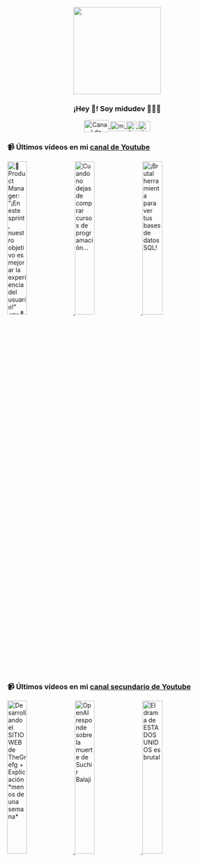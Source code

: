 <p align="center" width="300">
   <img align="center" width="200" src="https://user-images.githubusercontent.com/1561955/106762302-fda9de00-6635-11eb-99be-3ef744e60c0e.png" />
   <h3 align="center">¡Hey 👋! Soy midudev 👨🏻‍💻</h3>
</p>

<p align="center">
   <a href="https://twitch.tv/midudev" target="blank">
    <img align="center" src="https://upload.wikimedia.org/wikipedia/commons/c/ce/Twitch_logo_2019.svg" alt="Canal de Twitch de midudev" height="28px" width="56px" />
  </a>
  <span style="width: 8px;"> </span>
   <a href="https://youtube.com/midudev" target="blank">
    <img align="center" src="https://upload.wikimedia.org/wikipedia/commons/0/09/YouTube_full-color_icon_%282017%29.svg" alt="midudev" height="23px" width="33px" />
  </a>
  <span style="width: 8px;"> </span>
  <a href="https://instagram.com/midu.dev" target="blank">
    <img align="center" src="https://upload.wikimedia.org/wikipedia/commons/e/e7/Instagram_logo_2016.svg" alt="Canal de Instagram de midu.dev" height="23px" width="23px" />
  </a>
  <span style="width: 8px;"> </span>
  <a href="https://twitter.com/midudev" target="blank">
    <img align="center" src="https://upload.wikimedia.org/wikipedia/commons/thumb/6/6f/Logo_of_Twitter.svg/2491px-Logo_of_Twitter.svg.png" alt="Canal de Twitter de midudev" height="23px" width="28px" />
  </a>
</p>

### 📹 Últimos vídeos en mi [canal de Youtube](https://youtube.com/midudev?sub_confirmation=1)

<a href='https://youtu.be/IX81rTnJ54g' target='_blank'>
  <img width='30%' src='https://img.youtube.com/vi/IX81rTnJ54g/mqdefault.jpg' alt='🎯 Product Manager: "¡En este sprint, nuestro objetivo es mejorar la experiencia del usuario!"

👩‍' />
</a>
<a href='https://youtu.be/mm88biQrlhY' target='_blank'>
  <img width='30%' src='https://img.youtube.com/vi/mm88biQrlhY/mqdefault.jpg' alt='Cuando no dejas de comprar cursos de programación...' />
</a>
<a href='https://youtu.be/r43SI3OL3oQ' target='_blank'>
  <img width='30%' src='https://img.youtube.com/vi/r43SI3OL3oQ/mqdefault.jpg' alt='¡Brutal herramienta para ver tus bases de datos SQL!' />
</a>

### 📹 Últimos vídeos en mi [canal secundario de Youtube](https://youtube.com/midulive?sub_confirmation=1)

<a href='https://youtu.be/IzPJcrRutmk' target='_blank'>
  <img width='30%' src='https://img.youtube.com/vi/IzPJcrRutmk/mqdefault.jpg' alt='Desarrollando el SITIO WEB de TheGrefg + Explicación *menos de una semana*' />
</a>
<a href='https://youtu.be/qy6FrGrdm3o' target='_blank'>
  <img width='30%' src='https://img.youtube.com/vi/qy6FrGrdm3o/mqdefault.jpg' alt='OpenAI responde sobre la muerte de Suchir Balaji' />
</a>
<a href='https://youtu.be/6cAl2tA0NIg' target='_blank'>
  <img width='30%' src='https://img.youtube.com/vi/6cAl2tA0NIg/mqdefault.jpg' alt='El drama de ESTADOS UNIDOS es brutal' />
</a>